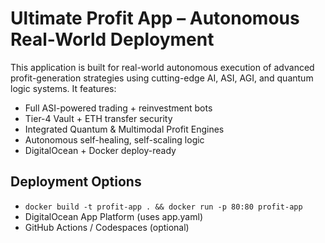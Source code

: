 # Ultimate Profit App – Autonomous Real-World Deployment

This application is built for real-world autonomous execution of advanced profit-generation strategies using cutting-edge AI, ASI, AGI, and quantum logic systems. It features:

- Full ASI-powered trading + reinvestment bots
- Tier-4 Vault + ETH transfer security
- Integrated Quantum & Multimodal Profit Engines
- Autonomous self-healing, self-scaling logic
- DigitalOcean + Docker deploy-ready

## Deployment Options

- `docker build -t profit-app . && docker run -p 80:80 profit-app`
- DigitalOcean App Platform (uses app.yaml)
- GitHub Actions / Codespaces (optional)